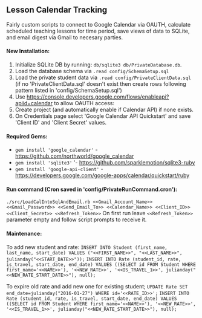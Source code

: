 ## Lesson Calendar Tracking

Fairly custom scripts to connect to Google Calendar via OAUTH, calculate scheduled teaching lessons for time period, save views of data to SQLite, and email digest via Gmail to necesary parties.

#### New Installation:

1.  Initialize SQLite DB by running:  `db/sqlite3 db/PrivateDatabase.db`.
2.  Load the database schema via `.read config/SchemaSetup.sql`
3.  Load the private student data via `.read config/PrivateClientData.sql` (if no 'PrivateClientData.sql' doesn't exist then create rows following pattern listed in 'config/SchemaSetup.sql')
4.  Use https://console.developers.google.com/flows/enableapi?apiid=calendar to allow OAUTH access:
  1.  Create project (and automatically enable if Calendar API) if none exists.
  2.  On Credentials page select 'Google Calendar API Quickstart' and save 'Client ID' and 'Client Secret' values.

#### Required Gems:
* `gem install 'google_calendar'` - https://github.com/northworld/google_calendar
* `gem install 'sqlite3'` '- https://github.com/sparklemotion/sqlite3-ruby
* `gem install 'google-api-client'` - https://developers.google.com/google-apps/calendar/quickstart/ruby

#### Run command (Cron saved in 'config/PrivateRunCommand.cron'):
`./src/LoadCalIntoSqlAndEmail.rb <<Gmail_Account_Name>> <<Gmail_Password>> <<Send_Email_To>> <<Calendar_Name>> <<Client_ID>> <<Client_Secret>> <<Refresh_Token>>`
On first run leave `<<Refresh_Token>>` parameter empty and follow script prompts to receive it.

#### Maintenance:
To add new student and rate:
`INSERT INTO Student (first_name, last_name, start_date) VALUES ("<<FIRST_NAME>>", "<<LAST_NAME>>", julianday("<<START_DATE>>"));`
`INSERT INTO Rate (student_id, rate, is_travel, start_date, end_date) VALUES ((SELECT id FROM Student WHERE first_name='<<NAME>>'), '<<NEW_RATE>>', '<<IS_TRAVEL_1>>', julianday("<<NEW_RATE_START_DATE>>"), null);`

To expire old rate and add new one for existing student;
`UPDATE Rate SET end_date=julianday("2016-01-27") WHERE id='<<RATE_ID>>';`
`INSERT INTO Rate (student_id, rate, is_travel, start_date, end_date) VALUES ((SELECT id FROM Student WHERE first_name='<<NAME>>'), '<<NEW_RATE>>', '<<IS_TRAVEL_1>>', julianday("<<NEW_RATE_START_DATE>>"), null);`
